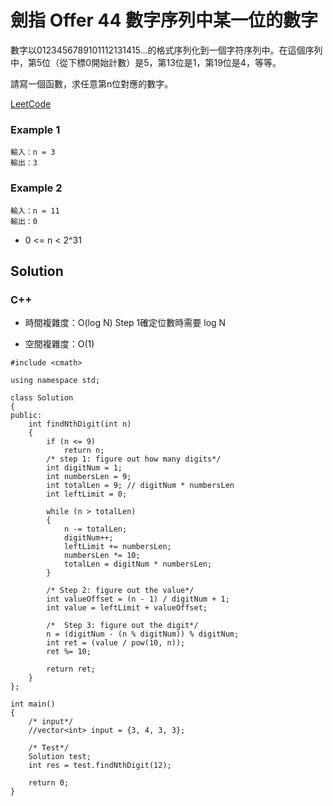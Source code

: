 # 劍指 Offer 44 數字序列中某一位的數字

數字以0123456789101112131415…的格式序列化到一個字符序列中。在這個序列中，第5位（從下標0開始計數）是5，第13位是1，第19位是4，等等。

請寫一個函數，求任意第n位對應的數字。

[LeetCode](https://leetcode-cn.com/problems/shu-zi-xu-lie-zhong-mou-yi-wei-de-shu-zi-lcof/)

### Example 1

```
輸入：n = 3
輸出：3
```

### Example 2

```
輸入：n = 11
輸出：0
```

* 0 <= n < 2^31

## Solution  

### C++

* 時間複雜度：O(log N) Step 1確定位數時需要 log N

* 空間複雜度：O(1) 


```
#include <cmath>

using namespace std;

class Solution
{
public:
    int findNthDigit(int n)
    {
        if (n <= 9)
            return n;
        /* step 1: figure out how many digits*/
        int digitNum = 1;
        int numbersLen = 9;
        int totalLen = 9; // digitNum * numbersLen
        int leftLimit = 0;

        while (n > totalLen)
        {
            n -= totalLen;
            digitNum++;
            leftLimit += numbersLen;
            numbersLen *= 10;
            totalLen = digitNum * numbersLen;
        }

        /* Step 2: figure out the value*/
        int valueOffset = (n - 1) / digitNum + 1;
        int value = leftLimit + valueOffset;

        /*  Step 3: figure out the digit*/
        n = (digitNum - (n % digitNum)) % digitNum;
        int ret = (value / pow(10, n));
        ret %= 10;

        return ret;
    }
};

int main()
{
    /* input*/
    //vector<int> input = {3, 4, 3, 3};

    /* Test*/
    Solution test;
    int res = test.findNthDigit(12);

    return 0;
}
```